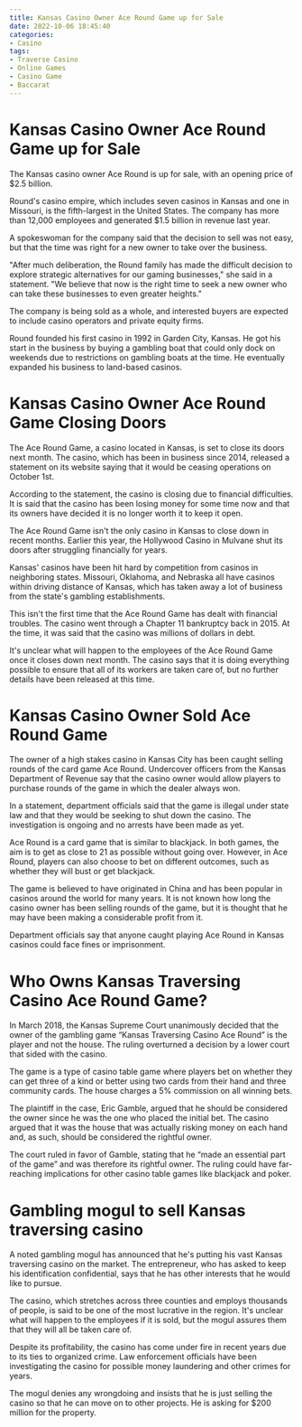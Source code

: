 ```yaml
---
title: Kansas Casino Owner Ace Round Game up for Sale
date: 2022-10-06 18:45:40
categories:
- Casino
tags:
- Traverse Casino
- Online Games
- Casino Game
- Baccarat
---
```



#  Kansas Casino Owner Ace Round Game up for Sale

The Kansas casino owner Ace Round is up for sale, with an opening price of $2.5 billion.

Round's casino empire, which includes seven casinos in Kansas and one in Missouri, is the fifth-largest in the United States. The company has more than 12,000 employees and generated $1.5 billion in revenue last year.

A spokeswoman for the company said that the decision to sell was not easy, but that the time was right for a new owner to take over the business.

"After much deliberation, the Round family has made the difficult decision to explore strategic alternatives for our gaming businesses," she said in a statement. "We believe that now is the right time to seek a new owner who can take these businesses to even greater heights."

The company is being sold as a whole, and interested buyers are expected to include casino operators and private equity firms.

Round founded his first casino in 1992 in Garden City, Kansas. He got his start in the business by buying a gambling boat that could only dock on weekends due to restrictions on gambling boats at the time. He eventually expanded his business to land-based casinos.

#  Kansas Casino Owner Ace Round Game Closing Doors

The Ace Round Game, a casino located in Kansas, is set to close its doors next month. The casino, which has been in business since 2014, released a statement on its website saying that it would be ceasing operations on October 1st.

According to the statement, the casino is closing due to financial difficulties. It is said that the casino has been losing money for some time now and that its owners have decided it is no longer worth it to keep it open.

The Ace Round Game isn't the only casino in Kansas to close down in recent months. Earlier this year, the Hollywood Casino in Mulvane shut its doors after struggling financially for years.

Kansas' casinos have been hit hard by competition from casinos in neighboring states. Missouri, Oklahoma, and Nebraska all have casinos within driving distance of Kansas, which has taken away a lot of business from the state's gambling establishments.

This isn't the first time that the Ace Round Game has dealt with financial troubles. The casino went through a Chapter 11 bankruptcy back in 2015. At the time, it was said that the casino was millions of dollars in debt.

It's unclear what will happen to the employees of the Ace Round Game once it closes down next month. The casino says that it is doing everything possible to ensure that all of its workers are taken care of, but no further details have been released at this time.

#  Kansas Casino Owner Sold Ace Round Game

The owner of a high stakes casino in Kansas City has been caught selling rounds of the card game Ace Round. Undercover officers from the Kansas Department of Revenue say that the casino owner would allow players to purchase rounds of the game in which the dealer always won.

In a statement, department officials said that the game is illegal under state law and that they would be seeking to shut down the casino. The investigation is ongoing and no arrests have been made as yet.

Ace Round is a card game that is similar to blackjack. In both games, the aim is to get as close to 21 as possible without going over. However, in Ace Round, players can also choose to bet on different outcomes, such as whether they will bust or get blackjack.

The game is believed to have originated in China and has been popular in casinos around the world for many years. It is not known how long the casino owner has been selling rounds of the game, but it is thought that he may have been making a considerable profit from it.

Department officials say that anyone caught playing Ace Round in Kansas casinos could face fines or imprisonment.

#  Who Owns Kansas Traversing Casino Ace Round Game?

In March 2018, the Kansas Supreme Court unanimously decided that the owner of the gambling game “Kansas Traversing Casino Ace Round” is the player and not the house. The ruling overturned a decision by a lower court that sided with the casino.

The game is a type of casino table game where players bet on whether they can get three of a kind or better using two cards from their hand and three community cards. The house charges a 5% commission on all winning bets.

The plaintiff in the case, Eric Gamble, argued that he should be considered the owner since he was the one who placed the initial bet. The casino argued that it was the house that was actually risking money on each hand and, as such, should be considered the rightful owner.

The court ruled in favor of Gamble, stating that he “made an essential part of the game” and was therefore its rightful owner. The ruling could have far-reaching implications for other casino table games like blackjack and poker.

#  Gambling mogul to sell Kansas traversing casino

A noted gambling mogul has announced that he's putting his vast Kansas traversing casino on the market. The entrepreneur, who has asked to keep his identification confidential, says that he has other interests that he would like to pursue.

The casino, which stretches across three counties and employs thousands of people, is said to be one of the most lucrative in the region. It's unclear what will happen to the employees if it is sold, but the mogul assures them that they will all be taken care of.

Despite its profitability, the casino has come under fire in recent years due to its ties to organized crime. Law enforcement officials have been investigating the casino for possible money laundering and other crimes for years.

The mogul denies any wrongdoing and insists that he is just selling the casino so that he can move on to other projects. He is asking for $200 million for the property.